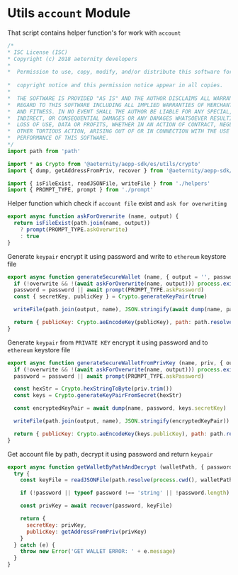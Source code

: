 



# Utils `account` Module
That script contains helper function's for work with `account`


  

```js
/*
* ISC License (ISC)
* Copyright (c) 2018 aeternity developers
*
*  Permission to use, copy, modify, and/or distribute this software for any
                                                                        *  purpose with or without fee is hereby granted, provided that the above
*  copyright notice and this permission notice appear in all copies.
*
*  THE SOFTWARE IS PROVIDED "AS IS" AND THE AUTHOR DISCLAIMS ALL WARRANTIES WITH
*  REGARD TO THIS SOFTWARE INCLUDING ALL IMPLIED WARRANTIES OF MERCHANTABILITY
*  AND FITNESS. IN NO EVENT SHALL THE AUTHOR BE LIABLE FOR ANY SPECIAL, DIRECT,
*  INDIRECT, OR CONSEQUENTIAL DAMAGES OR ANY DAMAGES WHATSOEVER RESULTING FROM
*  LOSS OF USE, DATA OR PROFITS, WHETHER IN AN ACTION OF CONTRACT, NEGLIGENCE OR
*  OTHER TORTIOUS ACTION, ARISING OUT OF OR IN CONNECTION WITH THE USE OR
*  PERFORMANCE OF THIS SOFTWARE.
*/
import path from 'path'

import * as Crypto from '@aeternity/aepp-sdk/es/utils/crypto'
import { dump, getAddressFromPriv, recover } from '@aeternity/aepp-sdk/es/utils/keystore'

import { isFileExist, readJSONFile, writeFile } from './helpers'
import { PROMPT_TYPE, prompt } from './prompt'


```







Helper function which check if `account file` exist and `ask for overwriting`


  

```js
export async function askForOverwrite (name, output) {
  return isFileExist(path.join(name, output))
    ? prompt(PROMPT_TYPE.askOverwrite)
    : true
}


```







Generate `keypair` encrypt it using password and write to `ethereum` keystore file


  

```js
export async function generateSecureWallet (name, { output = '', password, overwrite }) {
  if (!overwrite && !(await askForOverwrite(name, output))) process.exit(1)
  password = password || await prompt(PROMPT_TYPE.askPassword)
  const { secretKey, publicKey } = Crypto.generateKeyPair(true)

  writeFile(path.join(output, name), JSON.stringify(await dump(name, password, secretKey)))

  return { publicKey: Crypto.aeEncodeKey(publicKey), path: path.resolve(process.cwd(), path.join(output, name)) }
}


```







Generate `keypair` from `PRIVATE KEY` encrypt it using password and to `ethereum` keystore file


  

```js
export async function generateSecureWalletFromPrivKey (name, priv, { output = '', password, overwrite }) {
  if (!overwrite && !(await askForOverwrite(name, output))) process.exit(1)
  password = password || await prompt(PROMPT_TYPE.askPassword)

  const hexStr = Crypto.hexStringToByte(priv.trim())
  const keys = Crypto.generateKeyPairFromSecret(hexStr)

  const encryptedKeyPair = await dump(name, password, keys.secretKey)

  writeFile(path.join(output, name), JSON.stringify(encryptedKeyPair))

  return { publicKey: Crypto.aeEncodeKey(keys.publicKey), path: path.resolve(process.cwd(), path.join(output, name)) }
}


```







Get account file by path, decrypt it using password and return `keypair`


  

```js
export async function getWalletByPathAndDecrypt (walletPath, { password } = {}) {
  try {
    const keyFile = readJSONFile(path.resolve(process.cwd(), walletPath))

    if (!password || typeof password !== 'string' || !password.length) password = await prompt(PROMPT_TYPE.askPassword)

    const privKey = await recover(password, keyFile)

    return {
      secretKey: privKey,
      publicKey: getAddressFromPriv(privKey)
    }
  } catch (e) {
    throw new Error('GET WALLET ERROR: ' + e.message)
  }
}


```




